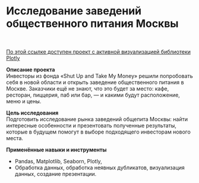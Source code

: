 # Исследование заведений общественного питания Москвы
<br>

[По этой ссылке доступен проект с активной визуализацией библиотеки Plotly](https://nbviewer.org/github/RomanTre/Yandex_Practicum_Data_Analytics/blob/main/11%20-%20%D0%9A%D0%B0%D0%BA%20%D1%80%D0%B0%D1%81%D1%81%D0%BA%D0%B0%D0%B7%D0%B0%D1%82%D1%8C%20%D0%B8%D1%81%D1%82%D0%BE%D1%80%D0%B8%D1%8E%20%D1%81%20%D0%BF%D0%BE%D0%BC%D0%BE%D1%89%D1%8C%D1%8E%20%D0%B4%D0%B0%D0%BD%D0%BD%D1%8B%D1%85_/11-canteen_coffee_house.ipynb)


**Описание проекта**<br>
Инвесторы из фонда «Shut Up and Take My Money» решили попробовать себя в новой области и открыть заведение общественного питания в Москве. Заказчики ещё не знают, что это будет за место: кафе, ресторан, пиццерия, паб или бар, — и какими будут расположение, меню и цены.

**Цель исследования**<br>
Подготовить исследование рынка заведений общепита Москвы: найти интересные особенности и презентовать полученные результаты, которые в будущем помогут в выборе подходящего инвесторам нового места.<br>

**Применённые навыки и инструменты**<br>
 - Pandas, Matplotlib, Seaborn, Plotly, 
 - Обработка данных, обработка неявных дубликатов, визуализация данных, создание презентации.
